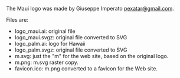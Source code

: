 The Maui logo was made by Giuseppe Imperato <pexatar@gmail.com>.

Files are:

 * logo_maui.ai: original file
 * logo_maui.svgz: original file converted to SVG
 * logo_palm.ai: logo for Hawaii
 * logo_palm.svgz: original file converted to SVG
 * m.svg: just the "m" for the web site, based on the original logo.
 * m.png: m.svg raster copy.
 * favicon.ico: m.png converted to a favicon for the Web site.
